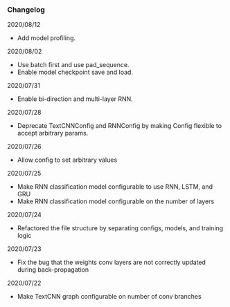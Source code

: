 ### Changelog

2020/08/12
* Add model profiling.

2020/08/02
* Use batch first and use pad_sequence.
* Enable model checkpoint save and load.

2020/07/31
* Enable bi-direction and multi-layer RNN.

2020/07/28
* Deprecate TextCNNConfig and RNNConfig by making Config flexible to accept arbitrary params.

2020/07/26
* Allow config to set arbitrary values

2020/07/25
* Make RNN classification model configurable to use RNN, LSTM, and GRU
* Make RNN classification model configurable on the number of layers

2020/07/24
* Refactored the file structure by separating configs, models, and training logic

2020/07/23
* Fix the bug that the weights conv layers are not correctly updated during back-propagation

2020/07/22
* Make TextCNN graph configurable on number of conv branches
